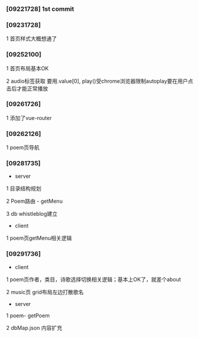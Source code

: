 ### [09221728] 1st commit

### [09231728]

1 首页样式大概想通了

### [09252100]

1 首页布局基本OK

2 audio标签获取 要用.value[0], play()受chrome浏览器限制autoplay要在用户点击后才能正常播放

### [09261726]

1 添加了vue-router

### [09262126]

1 poem页导航

### [09281735]

-  server

1 目录结构规划

2 Poem路由 - getMenu

3 db whistleblog建立

- client

1 poem页getMenu相关逻辑

### [09291736]

- client

1 poem页作者，类目，诗歌选择切换相关逻辑；基本上OK了，就差个about

2 music页 grid布局左边打散歌名

- server

1 poem- getPoem

2 dbMap.json 内容扩充